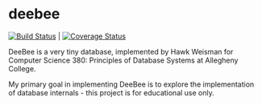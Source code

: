 deebee
======

[![Build Status](https://travis-ci.org/hawkw/deebee.svg)](https://travis-ci.org/hawkw/deebee) | [![Coverage Status](https://img.shields.io/coveralls/hawkw/deebee.svg)](https://coveralls.io/r/hawkw/deebee)

DeeBee is a very tiny database, implemented by Hawk Weisman for Computer Science 380: Principles of Database Systems at Allegheny College.

My primary goal in implementing DeeBee is to explore the implementation of database internals - this project is for educational use only.
